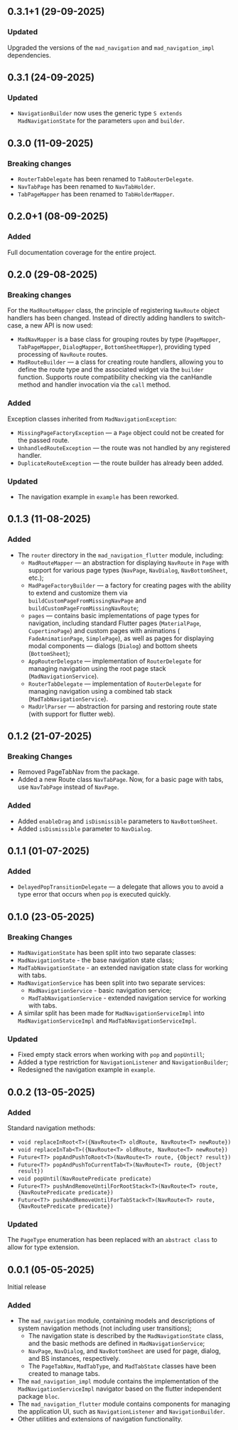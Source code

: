 ## 0.3.1+1 (29-09-2025)

### Updated

Upgraded the versions of the `mad_navigation` and `mad_navigation_impl` dependencies.

## 0.3.1 (24-09-2025)

### Updated

* `NavigationBuilder` now uses the generic type `S extends MadNavigationState` for the parameters
  `upon` and `builder`.

## 0.3.0 (11-09-2025)

### Breaking changes

* `RouterTabDelegate` has been renamed to `TabRouterDelegate`.
* `NavTabPage` has been renamed to `NavTabHolder`.
* `TabPageMapper` has been renamed to `TabHolderMapper`.

## 0.2.0+1 (08-09-2025)

### Added

Full documentation coverage for the entire project.

## 0.2.0 (29-08-2025)

### Breaking changes

For the `MadRouteMapper` class, the principle of registering `NavRoute` object handlers has been
changed. Instead of
directly adding handlers to switch-case, a new API is now used:

* `MadNavMapper` is a base class for grouping routes by type (`PageMapper`, `TabPageMapper`,
  `DialogMapper`, `BottomSheetMapper`), providing typed processing of
  `NavRoute` routes.
* `MadRouteBuilder` — a class for creating route handlers, allowing you to define the route type
  and the associated widget via the `builder` function. Supports route compatibility checking
  via the canHandle method and handler invocation via the `call` method.

### Added

Exception classes inherited from `MadNavigationException`:

* `MissingPageFactoryException` — a `Page` object could not be created for the passed route.
* `UnhandledRouteException` — the route was not handled by any registered handler.
* `DuplicateRouteException` — the route builder has already been added.

### Updated

* The navigation example in `example` has been reworked.

## 0.1.3 (11-08-2025)

### Added

* The `router` directory in the `mad_navigation_flutter` module, including:
  * `MadRouteMapper` — an abstraction for displaying `NavRoute` in `Page` with support for various
    page types (`NavPage`, `NavDialog`, `NavBottomSheet`, etc.);
  * `MadPageFactoryBuilder` — a factory for creating pages with the ability to extend and
    customize them via `buildCustomPageFromMissingNavPage` and
    `buildCustomPageFromMissingNavRoute`;
  * `pages` — contains basic implementations of page types for navigation, including standard
    Flutter pages (`MaterialPage`, `CupertinoPage`) and custom pages with animations (
    `FadeAnimationPage`, `SimplePage`), as well as pages for displaying modal components —
    dialogs (`Dialog`) and bottom sheets (`BottomSheet`);
  * `AppRouterDelegate` — implementation of `RouterDelegate` for managing navigation using
    the root page stack (`MadNavigationService`).
  * `RouterTabDelegate` — implementation of `RouterDelegate` for managing navigation using
    a combined tab stack (`MadTabNavigationService`).
  * `MadUrlParser` — abstraction for parsing and restoring route state (with support for
    flutter web).

## 0.1.2 (21-07-2025)

### Breaking Changes

* Removed PageTabNav from the package.
* Added a new Route class `NavTabPage`. Now, for a basic page with tabs, use
  `NavTabPage` instead of `NavPage`.

### Added

* Added `enableDrag` and `isDismissible` parameters to `NavBottomSheet`.
* Added `isDismissible` parameter to `NavDialog`.

## 0.1.1 (01-07-2025)

### Added

* `DelayedPopTransitionDelegate` — a delegate that allows you to avoid a type error that occurs when
  `pop` is executed quickly.

## 0.1.0 (23-05-2025)

### Breaking Changes

* `MadNavigationState` has been split into two separate classes:
* `MadNavigationState` - the base navigation state class;
* `MadTabNavigationState` - an extended navigation state class for working with tabs.
* `MadNavigationService` has been split into two separate services:
  * `MadNavigationService` - basic navigation service;
  * `MadTabNavigationService` - extended navigation service for working with tabs.
* A similar split has been made for `MadNavigationServiceImpl` into `MadNavigationServiceImpl` and
  `MadTabNavigationServiceImpl`.

### Updated

* Fixed empty stack errors when working with `pop` and `popUntill`;
* Added a type restriction for `NavigationListener` and `NavigationBuilder`;
* Redesigned the navigation example in `example`.

## 0.0.2 (13-05-2025)

### Added

Standard navigation methods:

* `void replaceInRoot<T>({NavRoute<T> oldRoute, NavRoute<T> newRoute})`
* `void replaceInTab<T>({NavRoute<T> oldRoute, NavRoute<T> newRoute})`
* `Future<T?> popAndPushToRoot<T>(NavRoute<T> route, {Object? result})`
* `Future<T?> popAndPushToCurrentTab<T>(NavRoute<T> route, {Object? result})`
* `void popUntil(NavRoutePredicate predicate)`
* `Future<T?> pushAndRemoveUntilForRootStack<T>(NavRoute<T> route, {NavRoutePredicate predicate})`
* `Future<T?> pushAndRemoveUntilForTabStack<T>(NavRoute<T> route, {NavRoutePredicate predicate})`

### Updated

The `PageType` enumeration has been replaced with an `abstract class` to allow for type extension.

## 0.0.1 (05-05-2025)

Initial release

### Added

* The `mad_navigation` module, containing models and descriptions of system navigation methods (not
  including user transitions);
  * The navigation state is described by the `MadNavigationState` class, and the basic methods are
    defined in `MadNavigationService`;
  * `NavPage`, `NavDialog`, and `NavBottomSheet` are used for page, dialog, and BS instances,
    respectively.
  * The `PageTabNav`, `MadTabType`, and `MadTabState` classes have been created to manage tabs.
* The `mad_navigation_impl` module contains the implementation of the `MadNavigationServiceImpl`
  navigator based on the flutter independent package `bloc`.
* The `mad_navigation_flutter` module contains components for managing the application UI, such as
  `NavigationListener` and `NavigationBuilder`.
* Other utilities and extensions of navigation functionality.
